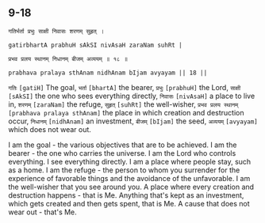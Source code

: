 ## 9-18


```shloka-sa
गतिर्भर्ता प्रभुः साक्षी निवासः शरणम् सुहृत् ।
```
```shloka-sa-hk
gatirbhartA prabhuH sAkSI nivAsaH zaraNam suhRt |
```
```shloka-sa
प्रभव प्रलय स्थानम् निधानम् बीजम् अव्ययम् ॥ १८ ॥
```
```shloka-sa-hk
prabhava pralaya sthAnam nidhAnam bIjam avyayam || 18 ||
```

`गतिः` `[gatiH]` The goal, `भर्ता` `[bhartA]` the bearer, `प्रभुः` `[prabhuH]` the Lord, `साक्षी` `[sAkSI]` the one who sees everything directly, `निवासः` `[nivAsaH]` a place to live in, `शरणम्` `[zaraNam]` the refuge, `सुहृत्` `[suhRt]` the well-wisher, `प्रभव प्रलय स्थानम्` `[prabhava pralaya sthAnam]` the place in which creation and destruction occur, `निधानम्` `[nidhAnam]` an investment, `बीजम्` `[bIjam]` the seed, `अव्ययम्` `[avyayam]` which does not wear out.

I am the goal - the various objectives that are to be achieved. I am the bearer - the one who carries the universe. I am the Lord who controls everything. I see everything directly. 
I am a place where people stay, such as a home. I am the refuge - the person to whom you surrender for the experience of favorable things and the avoidance of the unfavorable. I am the well-wisher that you see around you.
A place where every creation and destruction happens - that is Me. Anything that's kept as an investment, which gets created and then gets spent, that is Me. A cause that does not wear out - that's Me.

